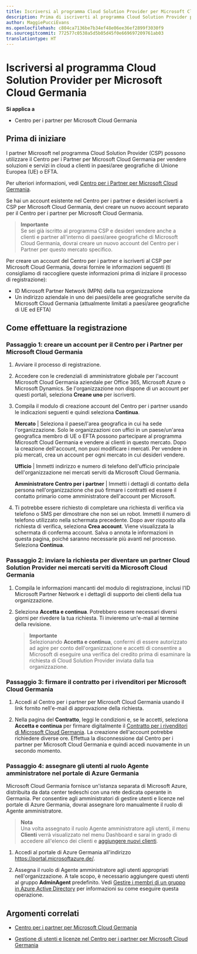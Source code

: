```yaml
---
title: Iscriversi al programma Cloud Solution Provider per Microsoft Cloud Germania | Centro per i partner per Microsoft Cloud Germania
description: Prima di iscriverti al programma Cloud Solution Provider per Microsoft Cloud Germania, consulta queste informazioni sui requisiti del programma CSP.
author: MaggiePucciEvans
ms.openlocfilehash: c804ca7136be7b34ef48e06ee36ef2899f3030f9
ms.sourcegitcommit: 772577c0538a5d5b05d45f0e669697209761ab03
translationtype: HT
---
```

# <a name="enroll-in-the-cloud-solution-provider-program-for-microsoft-cloud-germany"></a>Iscriversi al programma Cloud Solution Provider per Microsoft Cloud Germania

**Si applica a**

-  Centro per i partner per Microsoft Cloud Germania

## <a name="before-you-begin"></a>Prima di iniziare

I partner Microsoft nel programma Cloud Solution Provider (CSP) possono utilizzare il Centro per i Partner per Microsoft Cloud Germania per vendere soluzioni e servizi in cloud a clienti in paesi/aree geografiche di Unione Europea (UE) o EFTA.

Per ulteriori informazioni, vedi [Centro per i Partner per Microsoft Cloud Germania](partner-center-for-microsoft-cloud-germany.md).

Se hai un account esistente nel Centro per i partner e desideri iscriverti a CSP per Microsoft Cloud Germania, devi creare un nuovo account separato per il Centro per i partner per Microsoft Cloud Germania.

>**Importante**<br>
Se sei già iscritto al programma CSP e desideri vendere anche a clienti e partner all'interno di paesi/aree geografiche di Microsoft Cloud Germania, dovrai creare un nuovo account del Centro per i Partner per questo mercato specifico.  

Per creare un account del Centro per i partner e iscriverti al CSP per Microsoft Cloud Germania, dovrai fornire le informazioni seguenti (ti consigliamo di raccogliere queste informazioni prima di iniziare il processo di registrazione):

-  ID Microsoft Partner Network (MPN) della tua organizzazione 
-  Un indirizzo aziendale in uno dei paesi/delle aree geografiche servite da Microsoft Cloud Germania (attualmente limitati a paesi/aree geografiche di UE ed EFTA) 

## <a name="how-to-enroll"></a>Come effettuare la registrazione 

### <a name="step-1---create-an-account-for-partner-center-for-microsoft-cloud-germany"></a>Passaggio 1: creare un account per il Centro per i Partner per Microsoft Cloud Germania 

1.  Avviare il processo di registrazione. 

2.  Accedere con le credenziali di amministratore globale per l'account Microsoft Cloud Germania aziendale per Office 365, Microsoft Azure o Microsoft Dynamics. Se l'organizzazione non dispone di un account per questi portali, seleziona **Creane uno** per iscriverti.

3.  Compila il modulo di creazione account del Centro per i partner usando le indicazioni seguenti e quindi seleziona **Continua**.   

    **Mercato** | Seleziona il paese/l'area geografica in cui ha sede l'organizzazione. Solo le organizzazioni con uffici in un paese/un'area geografica membro di UE o EFTA possono partecipare al programma Microsoft Cloud Germania e vendere ai clienti in questo mercato. Dopo la creazione dell'account, non puoi modificare i mercati. Per vendere in più mercati, crea un account per ogni mercato in cui desideri vendere.

    **Ufficio** | Immetti indirizzo e numero di telefono dell'ufficio principale dell'organizzazione nei mercati serviti da Microsoft Cloud Germania.

    **Amministratore Centro per i partner** | Immetti i dettagli di contatto della persona nell'organizzazione che può firmare i contratti ed essere il contatto primario come amministratore dell'account per Microsoft. 

4.  Ti potrebbe essere richiesto di completare una richiesta di verifica via telefono o SMS per dimostrare che non sei un robot. Immetti il numero di telefono utilizzato nella schermata precedente. Dopo aver risposto alla richiesta di verifica, seleziona **Crea account**. Viene visualizzata la schermata di conferma account. Salva o annota le informazioni in questa pagina, poiché saranno necessarie più avanti nel processo. Seleziona **Continua**.

### <a name="step-2---apply-to-become-a-cloud-solution-provider-partner-in-markets-served-by-microsoft-cloud-germany"></a>Passaggio 2: inviare la richiesta per diventare un partner Cloud Solution Provider nei mercati serviti da Microsoft Cloud Germania 

1.  Compila le informazioni mancanti del modulo di registrazione, inclusi l'ID Microsoft Partner Network e i dettagli di supporto dei clienti della tua organizzazione. 

2.  Seleziona **Accetta e continua**. Potrebbero essere necessari diversi giorni per rivedere la tua richiesta. Ti invieremo un'e-mail al termine della revisione.

    >**Importante**<br>
    Selezionando **Accetta e continua**, confermi di essere autorizzato ad agire per conto dell'organizzazione e accetti di consentire a Microsoft di eseguire una verifica del credito prima di esaminare la richiesta di Cloud Solution Provider inviata dalla tua organizzazione.

### <a name="step-3---sign-the-reseller-agreement-for-microsoft-cloud-germany"></a>Passaggio 3: firmare il contratto per i rivenditori per Microsoft Cloud Germania 

1. Accedi al Centro per i partner per Microsoft Cloud Germania usando il link fornito nell'e-mail di approvazione della richiesta. 

2. Nella pagina del **Contratto**, leggi le condizioni e, se le accetti, seleziona **Accetta e continua** per firmare digitalmente il [Contratto per i rivenditori di Microsoft Cloud Germania](https://go.microsoft.com/fwlink/p/?linkid=831385). La creazione dell'account potrebbe richiedere diverse ore. Effettua la disconnessione dal Centro per i partner per Microsoft Cloud Germania e quindi accedi nuovamente in un secondo momento.

### <a name="step-4---assign-users-to-the-admin-agent-role-in-the-azure-germany-portal"></a>Passaggio 4: assegnare gli utenti al ruolo Agente amministratore nel portale di Azure Germania 

Microsoft Cloud Germania fornisce un'istanza separata di Microsoft Azure, distribuita da data center tedeschi con una rete dedicata operante in Germania. Per consentire agli amministratori di gestire utenti e licenze nel portale di Azure Germania, dovrai assegnare loro manualmente il ruolo di Agente amministratore.

>**Nota**<br>
Una volta assegnato il ruolo Agente amministratore agli utenti, il menu **Clienti** verrà visualizzato nel menu Dashboard e sarai in grado di accedere all'elenco dei clienti e [aggiungere nuovi clienti](add-a-new-customer.md).   

1.  Accedi al portale di Azure Germania all'indirizzo https://portal.microsoftazure.de/.

2.  Assegna il ruolo di Agente amministratore agli utenti appropriati nell'organizzazione. A tale scopo, è necessario aggiungere questi utenti al gruppo **AdminAgent** predefinito. Vedi [Gestire i membri di un gruppo in Azure Active Directory](https://docs.microsoft.com/azure/active-directory/active-directory-groups-members-azure-portal) per informazioni su come eseguire questa operazione.
 

## <a name="related-topics"></a>Argomenti correlati

-  [Centro per i partner per Microsoft Cloud Germania](partner-center-for-microsoft-cloud-germany.md)

-  [Gestione di utenti e licenze nel Centro per i partner per Microsoft Cloud Germania](user-management-in-partner-center-for-microsoft-cloud-germany.md)



